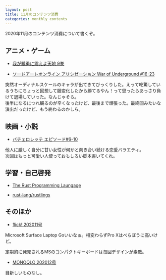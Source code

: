 ```yaml
---
layout: post
title: 11月のコンテンツ消費
categories: monthly_contents
---
```


2020年11月のコンテンツ消費について書くぞ。

## アニメ・ゲーム
- [我が驍勇に震えよ天地 9巻](https://www.amazon.co.jp/s/ref=as_li_ss_tl?k=%E6%88%91%E3%81%8C%E9%A9%8D%E5%8B%87%E3%81%AB%E3%81%B5%E3%82%8B%E3%81%88%E3%82%88%E5%A4%A9%E5%9C%B0&__mk_ja_JP=%E3%82%AB%E3%82%BF%E3%82%AB%E3%83%8A&crid=56QQII95TUUK&sprefix=%E6%88%91%E3%81%8C%E9%A9%8D%E5%8B%87%E3%81%AB,aps,283&ref=nb_sb_ss_i_1_5&linkCode=ll2&tag=ryo14a-22&linkId=955543bf4e1a8d3fdec49c283a1e0fa4&language=ja_JP)

- [ソードアートオンライン アリシゼーション War of Underground #16-23](https://anime.dmkt-sp.jp/animestore/ci?workId=22982&ref=twtr)

突然オーディナルスケールのキャラが出てきてびっくりした。えって吃驚しているうちにちょっと回想して服変化したから勝てるやん！って思ったらあっさり負けて退場していった。なんじゃそら。  
後半になるにつれ観るのが辛くなったけど、最後まで頑張った。最終回みたいな演出だったけど、もう終わるのかしら。

## 映画・小説
- [バチェロレッテ エピソード#6-10](https://www.amazon.co.jp/%E3%83%90%E3%83%81%E3%82%A7%E3%83%AD%E3%83%AC%E3%83%83%E3%83%86%E3%83%BB%E3%82%B8%E3%83%A3%E3%83%91%E3%83%B3-%E3%82%B7%E3%83%BC%E3%82%BA%E3%83%B31/dp/B085QH1H6D)

他人に厳しく自分に甘い女性が何かと向き合い続ける恋愛バラエティ。  
次回はもっと可愛い人使っておもしろい脚本書いてくれ。



## 学習・自己啓発
- [The Rust Programming Laungage](https://doc.rust-jp.rs/book-ja/title-page.html)

- [rust-lang/rustlings](https://github.com/rust-lang/rustlings)

## そのほか
- [flick! 202011号](https://amzn.to/363PKyG)

Microsoft Surface Laptop Goいいなぁ。相変わらずPro Xはべらぼうに高いけど。

定期的に発売されるMSのコンパクトキーボードは毎回デザインが素敵。

- [MONOQLO 202012号](https://amzn.to/3ePfxPr)

目新しいものなし。
